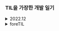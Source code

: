 ### TIL을 가장한 개발 일기

<details>
<summary>2022.12</summary>
<div markdown="1">

[221205 근황과 타입스크립트](https://github.com/waveinyu/TIL/blob/main/2022-12-05.md)<br>
[221206 의문의 넥스트](https://github.com/waveinyu/TIL/blob/main/2022-12-06.md)<br>
[221207 0레벨과 나](https://github.com/waveinyu/TIL/blob/main/2022-12-07.md)<br>

</div>
</details>

<details>
<summary>foreTIL</summary>
<div markdown="1">

[221117 근황 및 계획](https://github.com/waveinyu/TIL/blob/main/2022-11-17.md)<br>
[220921](https://github.com/waveinyu/TIL/blob/main/2022-09-21.md)<br>
[220920](https://github.com/waveinyu/TIL/blob/main/2022-09-20.md)<br>
[220916](https://github.com/waveinyu/TIL/blob/main/2022-09-16.md)<br>
[220915](https://github.com/waveinyu/TIL/blob/main/2022-09-15.md)<br>

</div>
</details>
